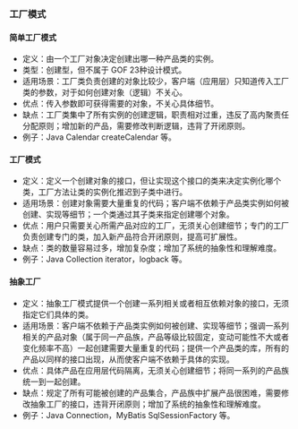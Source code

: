 ### 工厂模式

#### 简单工厂模式

- 定义：由一个工厂对象决定创建出哪一种产品类的实例。
- 类型：创建型，但不属于 GOF 23种设计模式。
- 适用场景：工厂类负责创建的对象比较少，客户端（应用层）只知道传入工厂类的参数，对于如何创建对象（逻辑）不关心。
- 优点：传入参数即可获得需要的对象，不关心具体细节。
- 缺点：工厂类集中了所有实例的创建逻辑，职责相对过重，违反了高内聚责任分配原则；增加新的产品，需要修改判断逻辑，违背了开闭原则。
- 例子：Java Calendar createCalendar 等。



#### 工厂模式

- 定义：定义一个创建对象的接口，但让实现这个接口的类来决定实例化哪个类，工厂方法让类的实例化推迟到子类中进行。
- 适用场景：创建对象需要大量重复的代码；客户端不依赖于产品类实例如何被创建、实现等细节；一个类通过其子类来指定创建哪个对象。
- 优点：用户只需要关心所需产品对应的工厂，无须关心创建细节；专门的工厂负责创建专门的类，加入新产品符合开闭原则，提高可扩展性。
- 缺点：类的数量容易过多，增加复杂度；增加了系统的抽象性和理解难度。
- 例子：Java Collection iterator，logback 等。



#### 抽象工厂

- 定义：抽象工厂模式提供一个创建一系列相关或者相互依赖对象的接口，无须指定它们具体的类。
- 适用场景：客户端不依赖于产品类实例如何被创建、实现等细节；强调一系列相关的产品对象（属于同一产品族，产品等级比较固定，变动可能性不大或者变化频率不高）一起创建需要大量重复的代码；提供一个产品类的库，所有的产品以同样的接口出现，从而使客户端不依赖于具体的实现。
- 优点：具体产品在应用层代码隔离，无须关心创建细节；将同一系列的产品族统一到一起创建。
- 缺点：规定了所有可能被创建的产品集合，产品族中扩展产品很困难，需要修改抽象工厂的接口，违背开闭原则；增加了系统的抽象性和理解难度。
- 例子：Java Connection，MyBatis SqlSessionFactory 等。
